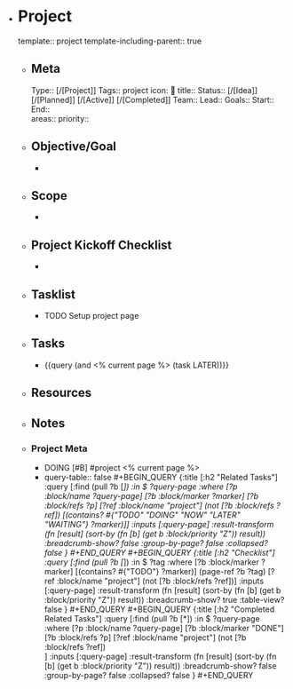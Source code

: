 - # Project
  template:: project
  template-including-parent:: true
	- ## Meta
	  Type:: [/[Project]]
	  Tags:: project
      icon: 📂
      title:: 
	  Status:: [/[Idea]] [/[Planned]] [/[Active]] [/[Completed]]
	  Team:: 
	  Lead:: 
	  Goals:: 
	  Start:: 
	  End::  
	  areas::
	  priority::
	- ## Objective/Goal
	    - 
	- ## Scope
	    - 
	- ## Project Kickoff Checklist
	    - 
	- ## Tasklist
    	- TODO Setup project page
	- ## Tasks
		- {{query (and <% current page %> (task LATER))}}
	- ## Resources
	- ## Notes
	- ### Project Meta
		- DOING [#B] #project <% current page %>
		- query-table:: false
#+BEGIN_QUERY
{:title [:h2 "Related Tasks"]
 :query [:find (pull ?b [*])
         :in $ ?query-page
         :where
         [?p :block/name ?query-page]
         [?b :block/marker ?marker]
         [?b :block/refs ?p]
         [?ref :block/name "project"]
         (not [?b :block/refs ?ref])
         [(contains? #{"TODO" "DOING" "NOW" "LATER" "WAITING"} ?marker)]]
 :inputs [:query-page]
 :result-transform (fn [result]
                     (sort-by (fn [b]
                                (get b :block/priority "Z")) result))
 :breadcrumb-show? false
 :group-by-page? false
 :collapsed? false
}
#+END_QUERY
#+BEGIN_QUERY
{:title [:h2 "Checklist"]
 :query [:find (pull ?b [*])
         :in $ ?tag
         :where
         [?b :block/marker ?marker]
         [(contains? #{"TODO"} ?marker)]
         (page-ref ?b ?tag)
         [?ref :block/name "project"]
         (not [?b :block/refs ?ref])]
 :inputs [:query-page]
 :result-transform (fn [result]
                     (sort-by (fn [b]
                                (get b :block/priority "Z")) result))
 :breadcrumb-show? true
 :table-view? false
}
#+END_QUERY
#+BEGIN_QUERY
{:title [:h2 "Completed Related Tasks"]
 :query [:find (pull ?b [*])
         :in $ ?query-page
         :where
         [?p :block/name ?query-page]
         [?b :block/marker "DONE"]
         [?b :block/refs ?p]
         [?ref :block/name "project"]
         (not [?b :block/refs ?ref])         
         ]
 :inputs [:query-page]
 :result-transform (fn [result]
                     (sort-by (fn [b]
                                (get b :block/priority "Z")) result))
 :breadcrumb-show? false
 :group-by-page? false
 :collapsed? false
}
#+END_QUERY